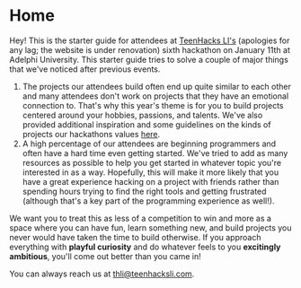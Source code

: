 # Home

Hey! This is the starter guide for attendees at [TeenHacks LI's](https://teenhacksli.com/) (apologies for any lag; the website is under renovation) sixth hackathon on January 11th at Adelphi University. This starter guide tries to solve a couple of major things that we've noticed after previous events.&#x20;

1. The projects our attendees build often end up quite similar to each other and many attendees don't work on projects that they have an emotional connection to. That's why this year's theme is for you to build projects centered around your hobbies, passions, and talents. We've also provided additional inspiration and some guidelines on the kinds of projects our hackathons values [here](project-ideas.md). &#x20;
2. A high percentage of our attendees are beginning programmers and often have a hard time even getting started. We've tried to add as many resources as possible to help you get started in whatever topic you're interested in as a way. Hopefully, this will make it more likely that you have a great experience hacking on a project with friends rather than spending hours trying to find the right tools and getting frustrated (although that's a key part of the programming experience as well!).&#x20;

We want you to treat this as less of a competition to win and more as a space where you can have fun, learn something new, and build projects you never would have taken the time to build otherwise. If you approach everything with **playful curiosity** and do whatever feels to you **excitingly ambitious**, you'll come out better than you came in!

You can always reach us at thli@teenhacksli.com.&#x20;
